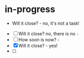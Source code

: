 # in-progress
- Will it close? - no, it's not a task! 
- [ ] Will it close? no, there is no `-`
- [ ] How soon is now? -
- [x] Will it close? - yes!
- [ ] 
